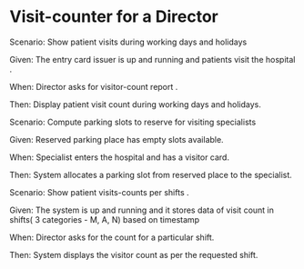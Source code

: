 # Visit-counter for a Director

Scenario: Show patient visits during working days and holidays

  Given: The entry card issuer is up and
         running and patients visit the hospital .
  
  When: Director asks for visitor-count report .
  
  Then: Display patient visit count during working days and holidays.

Scenario: Compute parking slots to reserve for visiting specialists

  Given: Reserved parking place has empty slots available.
  
  When: Specialist enters the hospital and has a visitor card.
  
  Then: System allocates a parking slot from reserved place to the specialist.

Scenario: Show patient visits-counts per shifts .

  Given: The system is up and running and it
         stores data of visit count in shifts( 3 categories - M, A, N)
         based on timestamp
  
  When: Director asks for the count for a particular shift.
  
  Then: System displays the visitor count as per the requested shift.

